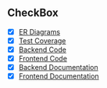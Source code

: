 ## CheckBox


- [x] [ER Diagrams](https://github.com/bibhup04/BillingSystem3rdPartyServices/tree/main/ER%20Diagrams)
- [x] [Test Coverage](https://github.com/bibhup04/BillingSystem3rdPartyServices/tree/main/Test%20coverage)
- [x] [Backend Code](https://github.com/bibhup04/onestop)
- [x] [Frontend Code](https://github.com/bibhup04/onestopAngular)
- [X] [Backend Documentation](https://github.com/bibhup04/BillingSystem3rdPartyServices/tree/main/Backend%20Documentation)
- [X] [Frontend Documentation](https://github.com/bibhup04/onestopAngular/tree/master/documentation)
